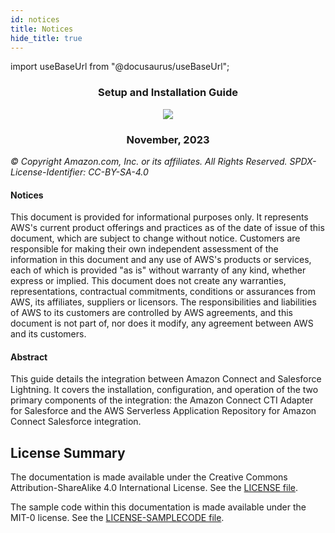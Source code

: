 ```yaml
---
id: notices
title: Notices
hide_title: true
---
```


import useBaseUrl from "@docusaurus/useBaseUrl";

<h3 align="center">Setup and Installation Guide</h3>

<p align="center">
  <img src={useBaseUrl('/img/lightning/image1.png')} />
</p>

<h3 align="center">November, 2023</h3>

*© Copyright Amazon.com, Inc. or its affiliates. All Rights Reserved. SPDX-License-Identifier: CC-BY-SA-4.0*

#### Notices

This document is provided for informational purposes only. It represents
AWS's current product offerings and practices as of the date of issue of
this document, which are subject to change without notice. Customers are
responsible for making their own independent assessment of the
information in this document and any use of AWS's products or services,
each of which is provided "as is" without warranty of any kind, whether
express or implied. This document does not create any warranties,
representations, contractual commitments, conditions or assurances from
AWS, its affiliates, suppliers or licensors. The responsibilities and
liabilities of AWS to its customers are controlled by AWS agreements,
and this document is not part of, nor does it modify, any agreement
between AWS and its customers.

#### Abstract

This guide details the integration between Amazon Connect and Salesforce
Lightning. It covers the installation, configuration, and operation of
the two primary components of the integration: the Amazon Connect CTI
Adapter for Salesforce and the AWS Serverless Application Repository for
Amazon Connect Salesforce integration.

## License Summary

The documentation is made available under the Creative Commons Attribution-ShareAlike 4.0 International License. See the [LICENSE file](https://github.com/amazon-connect/amazon-connect-salesforce-cti/blob/main/LICENSE).

The sample code within this documentation is made available under the MIT-0 license. See the [LICENSE-SAMPLECODE file](https://github.com/amazon-connect/amazon-connect-salesforce-cti/blob/main/LICENSE-SAMPLECODE).

<toc/>
